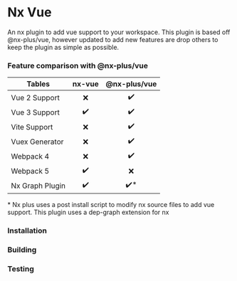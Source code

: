 # Nx Vue

An nx plugin to add vue support to your workspace. This plugin is based off @nx-plus/vue, however updated to add new features are drop others to keep the plugin as simple as possible.

### Feature comparison with @nx-plus/vue

| Tables          |       nx-vue       |     @nx-plus/vue     |
| --------------- | :----------------: | :------------------: |
| Vue 2 Support   |        :x:         |  :heavy_check_mark:  |
| Vue 3 Support   | :heavy_check_mark: |  :heavy_check_mark:  |
| Vite Support    |        :x:         |  :heavy_check_mark:  |
| Vuex Generator  |        :x:         |  :heavy_check_mark:  |
| Webpack 4       |        :x:         |  :heavy_check_mark:  |
| Webpack 5       | :heavy_check_mark: |         :x:          |
| Nx Graph Plugin | :heavy_check_mark: | :heavy_check_mark:\* |

\* Nx plus uses a post install script to modify nx source files to add vue support. This plugin uses a dep-graph extension for nx

### Installation

### Building

### Testing
